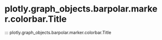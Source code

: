 # plotly.graph_objects.barpolar.marker.colorbar.Title

::: plotly.graph_objects.barpolar.marker.colorbar.Title
